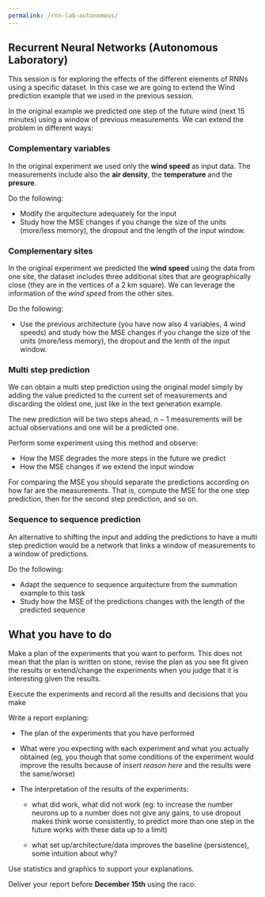 ```yaml
---
permalink: /rnn-lab-autonomous/
---
```


## Recurrent Neural Networks (Autonomous Laboratory)

This session is for exploring the effects of the different elements of 
RNNs using a specific dataset. In this case we are going to extend the Wind
prediction example that we used in the previous session.

In the original example we predicted one step of the future wind (next 15 minutes)
using a window of previous measurements. We can extend the problem in different
ways:

### Complementary variables

In the original experiment we used only the **wind speed** as input data. The
measurements include also the **air density**, the **temperature** and the
**presure**.

Do the following:

* Modify the arquitecture adequately for the input
* Study how the MSE changes if you change the size of the units (more/less memory),
the dropout and the length of the input window.

### Complementary sites

In the original experiment we predicted the **wind speed** using the data from
one site, the dataset includes three additional sites that are geographically
close (they are in the vertices of a 2 km square). We can leverage the information
of the *wind speed* from the other sites.

Do the following:

 * Use the previous architecture (you have now also 4 variables, 4 wind speeds) and study how
 the MSE changes if you change the size of the units (more/less memory),
the dropout and the lenth of the input window.
 

### Multi step prediction

We can obtain a multi step prediction using the original model simply by adding the
value predicted to the current set of measurements and discarding the oldest one, 
just like in the text generation example.

The new prediction will be two steps ahead, $n-1$ measurements will be actual
observations and one will be a predicted one.

Perform some experiment using this method and observe:

* How the MSE degrades the more steps in the future we predict
* How the MSE changes if we extend the input window

For comparing the MSE you should separate the predictions according on how far
are the measurements. That is, compute the MSE for the one step prediction, then
for the second step prediction, and so on. 

### Sequence to sequence prediction

An alternative to shifting the input and adding the predictions to have a multi
 step prediction would be a network that links a window of measurements to a
window of predictions.

Do the following:

* Adapt the sequence to sequence arquitecture from the summation example to this
task
* Study how the MSE of the predictions changes with the length of the predicted
sequence


##  What you have to do

 Make a plan of the experiments that you want to perform. This does not mean that
 the plan is written on stone, revise the plan as you see fit given the results or
  extend/change the experiments when you judge that it is interesting given the results.

  Execute the experiments and record all the results and decisions that you make

 Write a report explaning:

* The plan of the experiments that you have performed
* What were you expecting with each experiment and what you actually obtained 
(eg, you though that some conditions of the experiment would improve the results 
because of *insert reason here* and the results were the same/worse)
* The interpretation of the results of the experiments:

	* what did work, what did not work (eg: to increase the number neurons up to a number does not give any gains, to use dropout makes think worse consistently, to predict more than one step in the future works with these data up to a limit)

	* what set up/architecture/data improves the baseline (persistence), some intuition about why?

Use statistics and graphics to support your explanations.

Deliver your report before **December 15th** using the raco.


